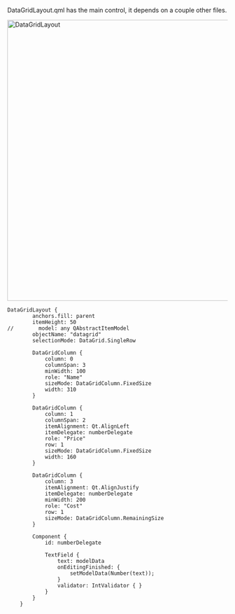 DataGridLayout.qml has the main control, it depends on a couple other files.

<img width="642" alt="DataGridLayout" src="https://raw.githubusercontent.com/series6147/QmlDataGridLayout/master/DataGridLayout/Images/2017_08_20_10_37_23_DataGridLayout.png?_sm_au_=iFVF3M7fVnVFqZZN">

```
DataGridLayout {
        anchors.fill: parent
        itemHeight: 50
//        model: any QAbstractItemModel
        objectName: "datagrid"
        selectionMode: DataGrid.SingleRow

        DataGridColumn {
            column: 0
            columnSpan: 3
            minWidth: 100
            role: "Name"
            sizeMode: DataGridColumn.FixedSize
            width: 310
        }

        DataGridColumn {
            column: 1
            columnSpan: 2
            itemAlignment: Qt.AlignLeft
            itemDelegate: numberDelegate
            role: "Price"
            row: 1
            sizeMode: DataGridColumn.FixedSize
            width: 160
        }

        DataGridColumn {
            column: 3
            itemAlignment: Qt.AlignJustify
            itemDelegate: numberDelegate
            minWidth: 200
            role: "Cost"
            row: 1
            sizeMode: DataGridColumn.RemainingSize
        }

        Component {
            id: numberDelegate

            TextField {
                text: modelData
                onEditingFinished: {
                    setModelData(Number(text));
                }
                validator: IntValidator { }
            }
        }
    }
```

